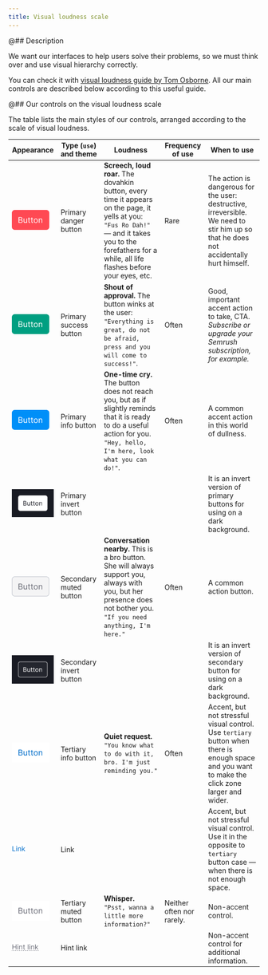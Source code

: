 ```yaml
---
title: Visual loudness scale
---
```


@## Description

We want our interfaces to help users solve their problems, so we must think over and use visual hierarchy correctly.

You can check it with [visual loudness guide by Tom Osborne](https://www.viget.com/articles/visual-loudness/). All our main controls are described below according to this useful guide.

@## Our controls on the visual loudness scale

The table lists the main styles of our controls, arranged according to the scale of visual loudness.

| Appearance                                 | Type (`use`) and theme  | Loudness                                                                                                                                                                                                    | Frequency of use          | When to use                                                                                                                                      |
| ------------------------------------------ | ----------------------- | ----------------------------------------------------------------------------------------------------------------------------------------------------------------------------------------------------------- | ------------------------- | ------------------------------------------------------------------------------------------------------------------------------------------------ |
| ![danger button](static/button-1.png)      | Primary danger button   | **Screech, loud roar.** The dovahkin button, every time it appears on the page, it yells at you: `"Fus Ro Dah!"` — and it takes you to the forefathers for a while, all life flashes before your eyes, etc. | Rare                      | The action is dangerous for the user: destructive, irreversible. We need to stir him up so that he does not accidentally hurt himself.           |
| ![success button](static/button-2.png)     | Primary success button  | **Shout of approval.** The button winks at the user: `"Everything is great, do not be afraid, press and you will come to success!"`.                                                                        | Often                     | Good, important accent action to take, CTA. _Subscribe or upgrade your Semrush subscription, for example._                                       |
| ![info button](static/button-3.png)        | Primary info button     | **One-time cry.** The button does not reach you, but as if slightly reminds that it is ready to do a useful action for you. `"Hey, hello, I'm here, look what you can do!"`.                                | Often                     | A common accent action in this world of dullness.                                                                                                |
| ![info invert button](static/button-4.png) | Primary invert button   |                                                                                                                                                                                                             |                           | It is an invert version of primary buttons for using on a dark background.                                                                       |
| ![secondary button](static/button-5.png)   | Secondary muted button  | **Conversation nearby.** This is a bro button. She will always support you, always with you, but her presence does not bother you. `"If you need anything, I'm here."`                                      | Often                     | A common action button.                                                                                                                          |
| ![secondary button](static/button-6.png)   | Secondary invert button |                                                                                                                                                                                                             |                           | It is an invert version of secondary button for using on a dark background.                                                                      |
| ![tertiary button](static/button-7.png)    | Tertiary info button    | **Quiet request.** `"You know what to do with it, bro. I'm just reminding you."`                                                                                                                            | Often                     | Accent, but not stressful visual control. Use `tertiary` button when there is enough space and you want to make the click zone larger and wider. |
| ![link example](static/link.png)           | Link                    |                                                                                                                                                                                                             |                           | Accent, but not stressful visual control. Use it in the opposite to `tertiary` button case — when there is not enough space.                     |
| ![tertiary button](static/button-8.png)    | Tertiary muted button   | **Whisper.** `"Psst, wanna a little more information?"`                                                                                                                                                     | Neither often nor rarely. | Non-accent control.                                                                                                                              |
| ![hint link example](static/hint-link.png) | Hint link               |                                                                                                                                                                                                             |                           | Non-accent control for additional information.                                                                                                   |
